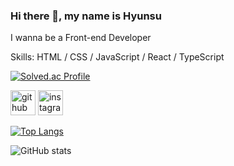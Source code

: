 ### Hi there 👋, my name is Hyunsu
I wanna be a Front-end Developer

Skills: HTML / CSS / JavaScript / React / TypeScript

[![Solved.ac
Profile](http://mazassumnida.wtf/api/generate_badge?boj=scato3)](https://solved.ac/scato3)

[<img src='https://cdn.jsdelivr.net/npm/simple-icons@3.0.1/icons/github.svg' alt='github' height='40'>](https://github.com/scato3)  [<img src='https://cdn.jsdelivr.net/npm/simple-icons@3.0.1/icons/instagram.svg' alt='instagram' height='40'>](https://www.instagram.com/paarfume/)  

[![Top Langs](https://github-readme-stats.vercel.app/api/top-langs/?username=scato3)](https://github.com/anuraghazra/github-readme-stats)

![GitHub stats](https://github-readme-stats.vercel.app/api?username=scato3&show_icons=true)  
